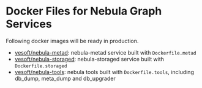 # Docker Files for Nebula Graph Services

Following docker images will be ready in production.

- [vesoft/nebula-metad](https://hub.docker.com/r/vesoft/nebula-metad): nebula-metad service built with `Dockerfile.metad`
- [vesoft/nebula-storaged](https://hub.docker.com/r/vesoft/nebula-storaged): nebula-storaged service built with `Dockerfile.storaged`
- [vesoft/nebula-tools](https://hub.docker.com/r/vesoft/nebula-tools): nebula tools built with `Dockerfile.tools`, including db_dump, meta_dump and db_upgrader
